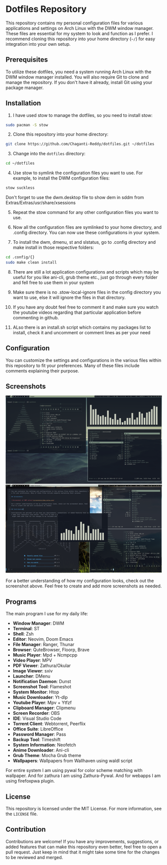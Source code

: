 # Dotfiles Repository     
 
This repository contains my personal configuration files for various applications and settings on Arch Linux with the DWM window manager. These files are essential for my system to look and function as I prefer. I recommend cloning this repository into your home directory (`~/`) for easy integration into your own setup.

## Prerequisites

To utilize these dotfiles, you need a system running Arch Linux with the DWM window manager installed. You will also require Git to clone and manage the repository. If you don't have it already, install Git using your package manager.

## Installation

1. I have used stow to manage the dotfiles, so you need to install stow:
```bash
sudo pacman -S stow
```

2. Clone this repository into your home directory:
```bash
git clone https://github.com/Chaganti-Reddy/dotfiles.git ~/dotfiles
```

3. Change into the `dotfiles` directory:
```bash
cd ~/dotfiles
```

4. Use stow to symlink the configuration files you want to use. For example, to install the DWM configuration files:
```bash 
stow suckless
```
Don't forget to use the dwm.desktop file to show dem in sddm from Extras/Extras/usr/share/xsessions

5. Repeat the stow command for any other configuration files you want to use.

6. Now all the configuration files are symlinked to your home directory, and .config directory. You can now use these configurations in your system.

7. To install the dwm, dmenu, st and slstatus, go to .config directory and make install in those respective folders:
```bash
cd .config/{}
sudo make clean install
```

8. There are still a lot application configurations and scripts which may be useful for you like ani-cli, grub theme etc., just go through every folder and fell free to use them in your system

9. Make sure there is no .stow-local-ignore files in the config directory you want to use, else it will ignore the files in that directory.

10. If you have any doubt feel free to comment it and make sure you watch the youtube videos regarding that particular application before commenting in github.

11. ALso there is an install.sh script which contains my packages list to install, check it and uncomment or comment lines as per your need

## Configuration

You can customize the settings and configurations in the various files within this repository to fit your preferences. Many of these files include comments explaining their purpose.

## Screenshots

![Screenshot of DWM setup](assets/assets/1.png)
![Screenshot of DWM setup](assets/assets/2.png)

For a better understanding of how my configuration looks, check out the screenshot above. Feel free to create and add more screenshots as needed.

## Programs

The main program I use for my daily life:

- **Window Manager**: DWM
- **Terminal**: ST
- **Shell**: Zsh
- **Editor**: Neovim, Doom Emacs
- **File Manager**: Ranger, Thunar
- **Browser**: QuteBrowser, Floorp, Brave
- **Music Player**: Mpd + Ncmpcpp
- **Video Player**: MPV
- **PDF Viewer**: Zathura/Okular
- **Image Viewer**: sxiv
- **Launcher**: DMenu
- **Notification Daemon**: Dunst
- **Screenshot Tool**: Flameshot
- **System Monitor**: Htop
- **Music Downloader**: Yt-dlp
- **Youtube Player**: Mpv + Ytfzf
- **Clipboard Manager**: Clipmenu
- **Screen Recorder**: OBS
- **IDE**: Visual Studio Code
- **Torrent Client**: Webtorrent, Peerflix
- **Office Suite**: LibreOffice
- **Password Manager**: Pass
- **Backup Tool**: Timeshift
- **System Information**: Neofetch
- **Anime Downloader**: Ani-cli 
- **Grub Theme**: Mocha Grub theme
- **Wallpapers**: Wallpapers from Wallhaven using waldl script 

For entire system I am using pywal for color scheme matching with wallpaper. And for zathura I am using Zathura-Pywal. And for webapps I am using firefoxpwa plugin. 

## License

This repository is licensed under the MIT License. For more information, see the `LICENSE` file.

## Contribution

Contributions are welcome! If you have any improvements, suggestions, or added features that can make this repository even better, feel free to open a pull request. Just keep in mind that it might take some time for the changes to be reviewed and merged.
